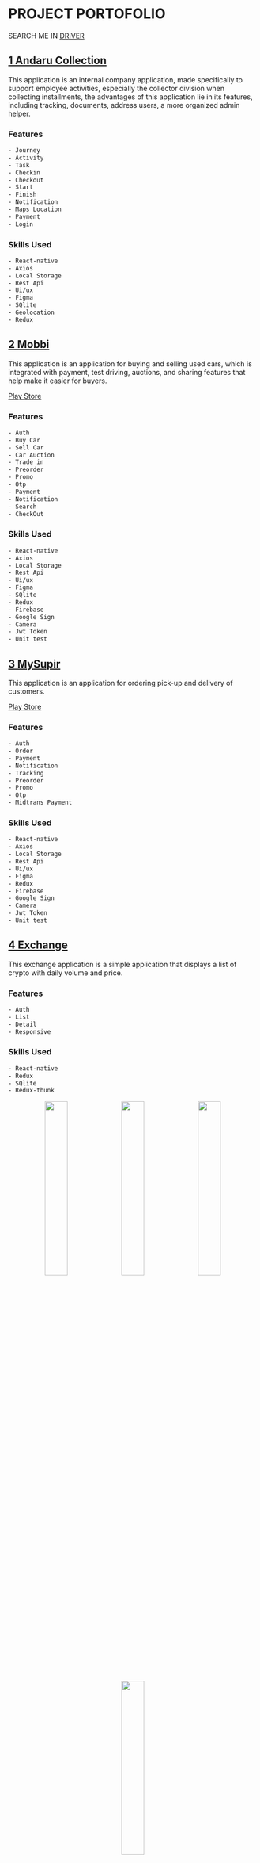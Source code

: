 # PROJECT PORTOFOLIO

SEARCH ME IN [DRIVER](https://drive.google.com/drive/folders/1AGourakQyBU_ZRR5103rYIzBZ-KGE9UT?usp=sharing)

## [1 Andaru Collection](#private)

This application is an internal company application, made specifically to support employee activities, especially the collector division when collecting installments, the advantages of this application lie in its features, including tracking, documents, address users, a more organized admin helper.

### Features
```sh
- Journey
- Activity
- Task
- Checkin
- Checkout
- Start
- Finish
- Notification
- Maps Location
- Payment
- Login
```

### Skills Used
```sh
- React-native 
- Axios
- Local Storage
- Rest Api
- Ui/ux
- Figma
- SQlite
- Geolocation
- Redux
```

## [2 Mobbi](https://play.google.com/store/apps/details?id=com.astra.mobil88)

This application is an application for buying and selling used cars, which is integrated with payment, test driving, auctions, and sharing features that help make it easier for buyers.

[Play Store](https://play.google.com/store/apps/details?id=com.astra.mobil88) 

### Features
```sh
- Auth
- Buy Car
- Sell Car
- Car Auction
- Trade in
- Preorder
- Promo
- Otp
- Payment
- Notification
- Search
- CheckOut
```

### Skills Used
```sh
- React-native 
- Axios
- Local Storage
- Rest Api
- Ui/ux
- Figma
- SQlite
- Redux
- Firebase
- Google Sign
- Camera
- Jwt Token
- Unit test 
```

## [3 MySupir](https://play.google.com/store/apps/details?id=com.driver.mysupir)

This application is an application for ordering pick-up and delivery of customers.

[Play Store](https://play.google.com/store/apps/details?id=com.driver.mysupir)

### Features
```sh
- Auth
- Order
- Payment
- Notification
- Tracking
- Preorder
- Promo
- Otp
- Midtrans Payment
```

### Skills Used
```sh
- React-native 
- Axios
- Local Storage
- Rest Api
- Ui/ux
- Figma
- Redux
- Firebase
- Google Sign
- Camera
- Jwt Token
- Unit test 
```


## [4 Exchange](https://github.com/eldirb21/TestMobile)

This exchange application is a simple application that displays a list of crypto with daily volume and price.

### Features
```sh
- Auth
- List
- Detail
- Responsive
```

### Skills Used
```sh
- React-native
- Redux
- SQlite
- Redux-thunk
```
<p align="center">
    <img src="Exchange/signin.png" width="30%"> 
    <img src="Exchange/list.png" width="30%"> 
    <img src="Exchange/detail.png" width="30%" >
    <img src="Exchange/responsive.png" width="30%" >
</p>

## [5 Contact](https://github.com/eldirb21/Contact)

This application is a contact application where users can be added and their data can also be changed, what makes it simple is that users can be searched easily.

### Features
```sh
- List
- Detail
- Search
- Add
- Edit
```

### Skills Used
```sh
- React-native
- Redux
- Redux-thunk
- Jest
```
<video width="320" height="240" controls>
  <source src="Contact/contact.mp4" type="video/mp4">
  Your browser does not support the video tag.
</video>

<p align="center">
    <img src="Contact/contact-list.png" width="30%"> 
    <img src="Contact/contact-list-with-search.png" width="30%"> 
    <img src="Contact/contact-detail.png" width="30%" >
    <img src="Contact/contact-edit.png" width="30%" >
    <img src="Contact/contact-add.png" width="30%" >
</p>

## [6 BookStore](https://github.com/eldirb21/Book-Store)

This application is an online book selling application, where it is hoped that the books purchased can be obtained physically and also digitally, making it easier for users and attracting users to read books anywhere.

### Features
```sh
- List
- Detail
- Search
- Notification
- Payment
- History
```

### Skills Used
```sh
- React-native
```

<p align="center">
    <img src="BookStore/signin.jpeg" width="30%" >
    <img src="BookStore/home.jpeg" width="30%"> 
    <img src="BookStore/search.jpeg" width="30%" >
    <img src="BookStore/notification.jpeg" width="30%"> 
    <img src="BookStore/payment-detail.jpeg" width="30%" >
    <img src="BookStore/payment-history.jpeg" width="30%" >
</p>

## [7 Movies](https://github.com/eldirb21/Movies)

This movies application is an application that is designed to be simple for users or users, the goal is to make it easier for users to search and book movies they want to watch, the advantage of this application is that users can choose based on the best rating, so the movies they watch don't disappoint.

### Features
```sh
- List
- Detail
- Settings
- Multi Language
- Multi Background Mode
```

### Skills Used
```sh
- React-native
- Redux
- Redux-Saga
- Axios
- I18next
- Local Storage
- Rest Api
```

<p align="center">
    <img src="Movies/movies.jpeg" width="30%"> 
    <img src="Movies/movies-detail.jpeg" width="30%"> 
    <img src="Movies/movies-profile.jpeg" width="30%" >
    <img src="Movies/movies-dark.jpeg" width="30%" >
    <img src="Movies/movies-detail-dark.jpeg" width="30%" >
    <img src="Movies/movies-profile-dark.jpeg" width="30%" >
</p>

## [8 TemuAkrab](https://github.com/eldirb21/TEMUAKRAB)

This application is a scanning application for invited guests, you can search based on data in the backoffice or via a qr code scan, and will display the number of guests, table numbers, and the number who have arrived.

### Features
```sh
- List Search
- Scann barcode
- Discription Table
```

### Skills Used
```sh
- React-native 
- Axios
- Local Storage
- Rest Api
```

<p align="center">
    <img src="TemuAkrab/search-user.jpeg" width="24%"> 
    <img src="TemuAkrab/list-user.jpeg" width="24%"> 
    <img src="TemuAkrab/form-kedatangan.jpeg" width="24%" >
    <img src="TemuAkrab/form-input-kedatangan.jpeg" width="24%" >
</p> 